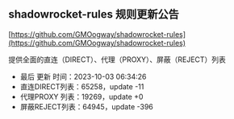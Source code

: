 ## shadowrocket-rules 规则更新公告

[https://github.com/GMOogway/shadowrocket-rules](https://github.com/GMOogway/shadowrocket-rules)

提供全面的直连（DIRECT）、代理（PROXY）、屏蔽（REJECT）列表
- 最后 更新 时间：2023-10-03 06:34:26
- 直连DIRECT列表：65258，update -11
- 代理PROXY 列表：19269，update +0
- 屏蔽REJECT列表：64945，update -396